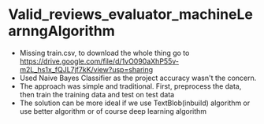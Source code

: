# Valid_reviews_evaluator_machineLearnngAlgorithm

- Missing train.csv, to download the whole thing go to https://drive.google.com/file/d/1vO090aXhP55v-m2L_hs1x_fQJL7jf7kK/view?usp=sharing
- Used Naive Bayes Classifier as the project accuracy wasn't the concern.
- The approach was simple and traditional. First, preprocess the data, then train the training data and test on test data
- The solution can be more ideal if we use TextBlob(inbuild) algorithm or use better algorithm or of course deep learning algorithm 
